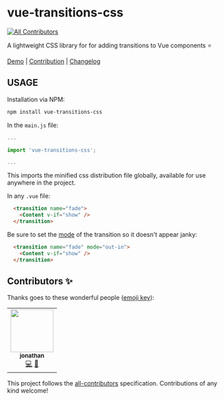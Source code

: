 # vue-transitions-css
<!-- ALL-CONTRIBUTORS-BADGE:START - Do not remove or modify this section -->
[![All Contributors](https://img.shields.io/badge/all_contributors-1-orange.svg?style=flat-square)](#contributors-)
<!-- ALL-CONTRIBUTORS-BADGE:END -->
A lightweight CSS library for for adding transitions to Vue components :star:

[Demo](https://vue-transitions-css.netlify.app/) | [Contribution](./CONTRIBUTION.md) | [Changelog](./CHANGELOG.md)

## USAGE
Installation via NPM:
```bash
npm install vue-transitions-css
```
In the `main.js` file:
```js
...

import 'vue-transitions-css';

...
```
This imports the minified css distribution file globally, available for use anywhere in the project.

In any `.vue` file:
```html
  <transition name="fade">
    <Content v-if="show" />
  </transition>
```
Be sure to set the [mode](https://vuejs.org/v2/guide/transitions.html#Transition-Modes) of the transition so it doesn't appear janky:
```html
  <transition name="fade" mode="out-in">
    <Content v-if="show" />
  </transition>
```

## Contributors ✨

Thanks goes to these wonderful people ([emoji key](https://allcontributors.org/docs/en/emoji-key)):

<!-- ALL-CONTRIBUTORS-LIST:START - Do not remove or modify this section -->
<!-- prettier-ignore-start -->
<!-- markdownlint-disable -->
<table>
  <tr>
    <td align="center"><a href="https://github.com/bemijonathan"><img src="https://avatars3.githubusercontent.com/u/34762800?v=4" width="100px;" alt=""/><br /><sub><b>jonathan</b></sub></a><br /><a href="https://github.com/Edmund1645/vue-transitions-css/commits?author=bemijonathan" title="Code">💻</a> <a href="#maintenance-bemijonathan" title="Maintenance">🚧</a></td>
  </tr>
</table>

<!-- markdownlint-enable -->
<!-- prettier-ignore-end -->
<!-- ALL-CONTRIBUTORS-LIST:END -->

This project follows the [all-contributors](https://github.com/all-contributors/all-contributors) specification. Contributions of any kind welcome!
